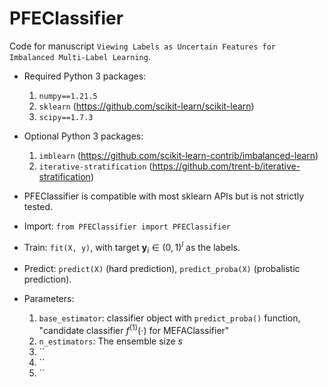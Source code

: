 # PFEClassifier

Code for manuscript `Viewing Labels as Uncertain Features for Imbalanced Multi-Label Learning`.

* Required Python 3 packages:
    1. `numpy==1.21.5`
    2. `sklearn` (https://github.com/scikit-learn/scikit-learn)
    3. `scipy==1.7.3`

* Optional Python 3 packages: 
    1. `imblearn` (https://github.com/scikit-learn-contrib/imbalanced-learn)
    2. `iterative-stratification` (https://github.com/trent-b/iterative-stratification)

* PFEClassifier is compatible with most sklearn APIs but is not strictly tested.

* Import: `from PFEClassifier import PFEClassifier`

* Train: `fit(X, y)`, with target $\textbf{y}_i \in (0, 1)^l$ as the labels. 

* Predict: `predict(X)` (hard prediction), `predict_proba(X)` (probalistic prediction).

* Parameters: 
    1. `base_estimator`: classifier object with `predict_proba()` function, "candidate classifier $f^{(1)}(\cdot)$ for MEFAClassifier"
    2. `n_estimators`: The ensemble size $s$
    3. ``
    4. ``
    5. ``
